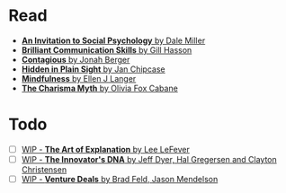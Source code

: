 # Read

* [**An Invitation to Social Psychology** by Dale Miller](An%20Invitation%20to%20Social%20Psychology%20by%20Dale%20Miller.md/)
* [**Brilliant Communication Skills** by Gill Hasson](/Brilliant%20Communication%20Skills%20by%20Gill%20Hasson.md)
* [**Contagious** by Jonah Berger](/Contagious%20by%20Jonah%20Berger.md)
* [**Hidden in Plain Sight** by Jan Chipcase](/Hidden%20in%20Plain%20Sight%20by%20Jan%20Chipcase.md)
* [**Mindfulness** by Ellen J Langer](/Mindfulness%20by%20Ellen%20J%20Langer.md)
* [**The Charisma Myth** by Olivia Fox Cabane](/The%20Charisma%20Myth%20by%20Olivia%20Fox%20Cabane.md) 

# Todo

 - [ ] [WIP - **The Art of Explanation** by Lee LeFever](/WIP%20-%20The%20Art%20of%20Explanation%20by%20Lee%20LeFever.md)
 - [ ] [WIP - **The Innovator's DNA** by Jeff Dyer, Hal Gregersen and Clayton Christensen](/WIP%20-%20The%20Innovator's%20DNA%20by%20Jeff%20Dyer%2C%20Hal%20Gregersen%20and%20Clayton%20Christensen.md)
 - [ ] [WIP - **Venture Deals** by Brad Feld, Jason Mendelson](/WIP%20-%20Venture%20Deals%20by%20Brad%20Feld%2C%20Jason%20Mendelson.md)

